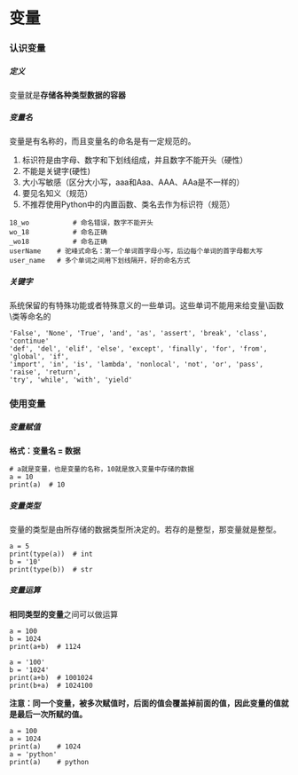 # 变量

### 认识变量

##### 定义

变量就是**存储各种类型数据的容器**

##### 变量名

变量是有名称的，而且变量名的命名是有一定规范的。

1. 标识符是由字母、数字和下划线组成，并且数字不能开头（硬性）
2. 不能是关键字(硬性)
3. 大小写敏感（区分大小写，aaa和Aaa、AAA、AAa是不一样的）
4. 要见名知义（规范）
5. 不推荐使用Python中的内置函数、类名去作为标识符（规范）

```
18_wo	        # 命名错误，数字不能开头
wo_18	        # 命名正确
_wo18	        # 命名正确
userName	# 驼峰式命名：第一个单词首字母小写，后边每个单词的首字母都大写
user_name	# 多个单词之间用下划线隔开，好的命名方式
```

##### 关键字

系统保留的有特殊功能或者特殊意义的一些单词。这些单词不能用来给变量\函数\类等命名的

```
'False', 'None', 'True', 'and', 'as', 'assert', 'break', 'class', 'continue'
'def', 'del', 'elif', 'else', 'except', 'finally', 'for', 'from', 'global', 'if',
'import', 'in', 'is', 'lambda', 'nonlocal', 'not', 'or', 'pass', 'raise', 'return', 
'try', 'while', 'with', 'yield'
```

### 使用变量

##### 变量赋值

**格式：变量名 = 数据**

```
# a就是变量，也是变量的名称，10就是放入变量中存储的数据
a = 10
print(a)  # 10
```

##### 变量类型

变量的类型是由所存储的数据类型所决定的。若存的是整型，那变量就是整型。

```
a = 5
print(type(a))  # int
b = '10'
print(type(b))  # str
```

##### 变量运算

**相同类型的变量**之间可以做运算

```
a = 100
b = 1024
print(a+b)  # 1124

a = '100'
b = '1024'
print(a+b)  # 1001024
print(b+a)  # 1024100
```

**注意：同一个变量，被多次赋值时，后面的值会覆盖掉前面的值，因此变量的值就是最后一次所赋的值。**

```
a = 100
a = 1024
print(a)    # 1024
a = 'python'
print(a)    # python
```

